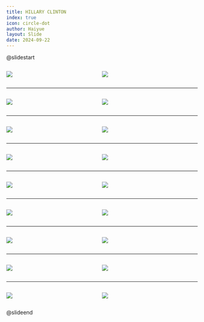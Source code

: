 ```yaml
---
title: HILLARY CLINTON
index: true
icon: circle-dot
author: Haiyue
layout: Slide
date: 2024-09-22
---
```

 
@slidestart

<div style="display:flex">
<div style="flex:1">

![](https://raw.githubusercontent.com/yclord/reading/refs/heads/master/english/Level-O/HILLARY%20CLINTON/001.webp)
</div>
<div style="flex:1">

![](https://raw.githubusercontent.com/yclord/reading/refs/heads/master/english/Level-O/HILLARY%20CLINTON/002.webp)
</div>
</div>

---

<div style="display:flex">
<div style="flex:1">

![](https://raw.githubusercontent.com/yclord/reading/refs/heads/master/english/Level-O/HILLARY%20CLINTON/003.webp)
</div>
<div style="flex:1">

![](https://raw.githubusercontent.com/yclord/reading/refs/heads/master/english/Level-O/HILLARY%20CLINTON/004.webp)
</div>
</div>

---

<div style="display:flex">
<div style="flex:1">

![](https://raw.githubusercontent.com/yclord/reading/refs/heads/master/english/Level-O/HILLARY%20CLINTON/005.webp)
</div>
<div style="flex:1">

![](https://raw.githubusercontent.com/yclord/reading/refs/heads/master/english/Level-O/HILLARY%20CLINTON/006.webp)
</div>
</div>

---

<div style="display:flex">
<div style="flex:1">

![](https://raw.githubusercontent.com/yclord/reading/refs/heads/master/english/Level-O/HILLARY%20CLINTON/007.webp)
</div>
<div style="flex:1">

![](https://raw.githubusercontent.com/yclord/reading/refs/heads/master/english/Level-O/HILLARY%20CLINTON/008.webp)
</div>
</div>

---

<div style="display:flex">
<div style="flex:1">

![](https://raw.githubusercontent.com/yclord/reading/refs/heads/master/english/Level-O/HILLARY%20CLINTON/009.webp)
</div>
<div style="flex:1">

![](https://raw.githubusercontent.com/yclord/reading/refs/heads/master/english/Level-O/HILLARY%20CLINTON/010.webp)
</div>
</div>

---

<div style="display:flex">
<div style="flex:1">

![](https://raw.githubusercontent.com/yclord/reading/refs/heads/master/english/Level-O/HILLARY%20CLINTON/011.webp)
</div>
<div style="flex:1">

![](https://raw.githubusercontent.com/yclord/reading/refs/heads/master/english/Level-O/HILLARY%20CLINTON/012.webp)
</div>
</div>

---

<div style="display:flex">
<div style="flex:1">

![](https://raw.githubusercontent.com/yclord/reading/refs/heads/master/english/Level-O/HILLARY%20CLINTON/013.webp)
</div>
<div style="flex:1">

![](https://raw.githubusercontent.com/yclord/reading/refs/heads/master/english/Level-O/HILLARY%20CLINTON/014.webp)
</div>
</div>

---

<div style="display:flex">
<div style="flex:1">

![](https://raw.githubusercontent.com/yclord/reading/refs/heads/master/english/Level-O/HILLARY%20CLINTON/015.webp)
</div>
<div style="flex:1">

![](https://raw.githubusercontent.com/yclord/reading/refs/heads/master/english/Level-O/HILLARY%20CLINTON/016.webp)
</div>
</div>

---

<div style="display:flex">
<div style="flex:1">

![](https://raw.githubusercontent.com/yclord/reading/refs/heads/master/english/Level-O/HILLARY%20CLINTON/017.webp)
</div>
<div style="flex:1">

![](https://raw.githubusercontent.com/yclord/reading/refs/heads/master/english/Level-O/HILLARY%20CLINTON/018.webp)
</div>
</div>

@slideend